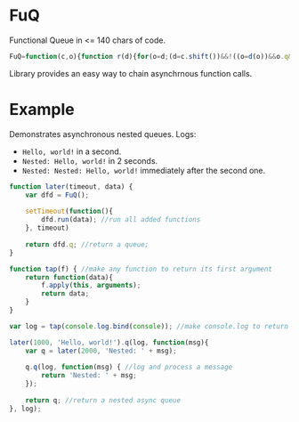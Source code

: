 FuQ
===

Functional Queue in &lt;= 140 chars of code.

```javascript
FuQ=function(c,o){function r(d){for(o=d;(d=c.shift())&&!((o=d(o))&&o.q&&o.q(r)););}c=[];return{run:r,q:{q:c.push.bind(c)}}}
```

Library provides an easy way to chain asynchrnous function calls.

Example
=====

Demonstrates asynchronous nested queues.
Logs:

* `Hello, world!`  in a second.
* `Nested: Hello, world!` in 2 seconds.
* `Nested: Nested: Hello, world!` immediately after the second one.


```javascript
function later(timeout, data) {
    var dfd = FuQ(); 
    
    setTimeout(function(){
        dfd.run(data); //run all added functions
    }, timeout)
    
    return dfd.q; //return a queue;
}

function tap(f) { //make any function to return its first argument
    return function(data){
        f.apply(this, arguments);
        return data;
    }
}

var log = tap(console.log.bind(console)); //make console.log to return its first argument

later(1000, 'Hello, world!').q(log, function(msg){
    var q = later(2000, 'Nested: ' + msg);
    
    q.q(log, function(msg) { //log and process a message
        return 'Nested: ' + msg;
    });
    
    return q; //return a nested async queue
}, log);

```

